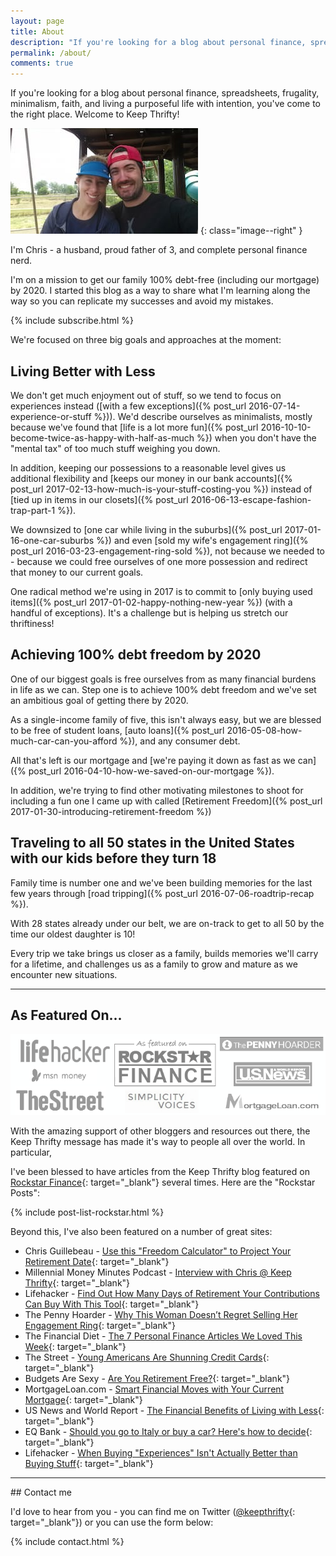 ```yaml
---
layout: page
title: About
description: "If you're looking for a blog about personal finance, spreadsheets, frugality, minimalism, faith, and living a purposeful life with intention, you've come to the right place."
permalink: /about/
comments: true
---
```


If you're looking for a blog about personal finance, spreadsheets, frugality, minimalism, faith, and living a purposeful life with intention, you've come to the right place. Welcome to Keep Thrifty!

![Photo of myself and my wife](/img/us-hats.jpg)
{: class="image--right" }

I'm Chris - a husband, proud father of 3, and complete personal finance nerd.

I'm on a mission to get our family 100% debt-free (including our mortgage) by 2020. I started this blog as a way to share what I'm learning along the way so you can replicate my successes and avoid my mistakes.

{% include subscribe.html %}

We're focused on three big goals and approaches at the moment:

## Living Better with Less

We don't get much enjoyment out of stuff, so we tend to focus on experiences instead ([with a few exceptions]({% post_url 2016-07-14-experience-or-stuff %})). We'd describe ourselves as minimalists, mostly because we've found that [life is a lot more fun]({% post_url 2016-10-10-become-twice-as-happy-with-half-as-much %}) when you don't have the "mental tax" of too much stuff weighing you down.

In addition, keeping our possessions to a reasonable level gives us additional flexibility and [keeps our money in our bank accounts]({% post_url 2017-02-13-how-much-is-your-stuff-costing-you %}) instead of [tied up in items in our closets]({% post_url 2016-06-13-escape-fashion-trap-part-1 %}).

We downsized to [one car while living in the suburbs]({% post_url 2017-01-16-one-car-suburbs %}) and even [sold my wife's engagement ring]({% post_url 2016-03-23-engagement-ring-sold %}), not because we needed to - because we could free ourselves of one more possession and redirect that money to our current goals.

One radical method we're using in 2017 is to commit to [only buying used items]({% post_url 2017-01-02-happy-nothing-new-year %}) (with a handful of exceptions). It's a challenge but is helping us stretch our thriftiness!

## Achieving 100% debt freedom by 2020

One of our biggest goals is free ourselves from as many financial burdens in life as we can. Step one is to achieve 100% debt freedom and we've set an ambitious goal of getting there by 2020.

As a single-income family of five, this isn't always easy, but we are blessed to be free of student loans, [auto loans]({% post_url 2016-05-08-how-much-car-can-you-afford %}), and any consumer debt.

All that's left is our mortgage and [we're paying it down as fast as we can]({% post_url 2016-04-10-how-we-saved-on-our-mortgage %}).

In addition, we're trying to find other motivating milestones to shoot for including a fun one I came up with called [Retirement Freedom]({% post_url 2017-01-30-introducing-retirement-freedom %})

## Traveling to all 50 states in the United States with our kids before they turn 18

Family time is number one and we've been building memories for the last few years through [road tripping]({% post_url 2016-07-06-roadtrip-recap %}).

With 28 states already under our belt, we are on-track to get to all 50 by the time our oldest daughter is 10!

Every trip we take brings us closer as a family, builds memories we'll carry for a lifetime, and challenges us as a family to grow and mature as we encounter new situations.

<hr />

## As Featured On...

![Featured on list - see below](/img/featured/featured.png)

With the amazing support of other bloggers and resources out there, the Keep Thrifty message has made it's way to people all over the world. In particular,

I've been blessed to have articles from the Keep Thrifty blog featured on [Rockstar Finance](http://www.rockstarfinance.com){: target="_blank"} several times. Here are the "Rockstar Posts":

{% include post-list-rockstar.html %}

Beyond this, I've also been featured on a number of great sites:

* Chris Guillebeau - [Use this "Freedom Calculator" to Project Your Retirement Date](https://chrisguillebeau.com/freedom-calculator/){: target="_blank"}
* Millennial Money Minutes Podcast - [Interview with Chris @ Keep Thrifty](http://podcast.millennialmoney.com/e/interview-chris-keepthrifty/){: target="_blank"}
* Lifehacker - [Find Out How Many Days of Retirement Your Contributions Can Buy With This Tool](http://lifehacker.com/find-out-how-many-days-of-retirement-your-contributions-1788228175){: target="_blank"}
* The Penny Hoarder - [Why This Woman Doesn’t Regret Selling Her Engagement Ring](http://www.thepennyhoarder.com/would-you-sell-your-engagement-ring-to-make-extra-money/){: target="_blank"}
* The Financial Diet - [The 7 Personal Finance Articles We Loved This Week](http://thefinancialdiet.com/7-personal-finance-articles-loved-week-3/){: target="_blank"}
* The Street - [Young Americans Are Shunning Credit Cards](https://www.thestreet.com/story/13499131/1/young-americans-are-shunning-credit-cards.html){: target="_blank"}
* Budgets Are Sexy - [Are You Retirement Free?](http://www.budgetsaresexy.com/2017/03/retirement-freedom-calculator/){: target="_blank"}
* MortgageLoan.com - [Smart Financial Moves with Your Current Mortgage](https://www.mortgageloan.com/smart-financial-moves-with-your-current-mortgage){: target="_blank"}
* US News and World Report - [The Financial Benefits of Living with Less](http://money.usnews.com/money/blogs/my-money/articles/2016-05-10/the-financial-benefits-of-living-with-less){: target="_blank"}
* EQ Bank - [Should you go to Italy or buy a car? Here's how to decide](https://www.eqbank.ca/the-exchange/article-detail?urlName=should-you-go-to-italy-or-buy-a-car-here-s-how-to-decide){: target="_blank"}
* Lifehacker - [When Buying "Experiences" Isn't Actually Better than Buying Stuff](http://lifehacker.com/when-buying-experiences-isnt-actually-better-than-buy-1784756372){: target="_blank"}

<hr />

<a name="contact" />
## Contact me

I'd love to hear from you - you can find me on Twitter ([@keepthrifty](http://www.twitter.com/keepthrifty){: target="_blank"}) or you can use the form below:

{% include contact.html %}
